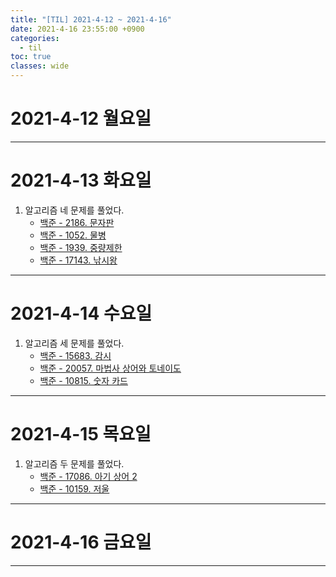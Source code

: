 ```yaml
---
title: "[TIL] 2021-4-12 ~ 2021-4-16"
date: 2021-4-16 23:55:00 +0900
categories:
  - til
toc: true
classes: wide
---
```


# 2021-4-12 월요일

---

# 2021-4-13 화요일

1. 알고리즘 네 문제를 풀었다.
    - [백준 - 2186. 문자판](http://ddb8036631.github.io/boj/백준_2186_문자판)
    - [백준 - 1052. 물병](http://ddb8036631.github.io/boj/백준_1052_물병)
    - [백준 - 1939. 중량제한](http://ddb8036631.github.io/boj/백준_1939_중량제한)
    - [백준 - 17143. 낚시왕](http://ddb8036631.github.io/boj/백준_17143_낚시왕)

---

# 2021-4-14 수요일

1. 알고리즘 세 문제를 풀었다.
    - [백준 - 15683. 감시](http://ddb8036631.github.io/boj/백준_15683_감시)
    - [백준 - 20057. 마법사 상어와 토네이도](http://ddb8036631.github.io/boj/백준_20057_마법사-상어와-토네이도)
    - [백준 - 10815. 숫자 카드](http://ddb8036631.github.io/boj/백준_10815_숫자-카드)

---

# 2021-4-15 목요일

1. 알고리즘 두 문제를 풀었다.
    - [백준 - 17086. 아기 상어 2](http://ddb8036631.github.io/boj/백준_17086_아기-상어-2)
    - [백준 - 10159. 저울](http://ddb8036631.github.io/boj/백준_10159_저울)

---

# 2021-4-16 금요일

---